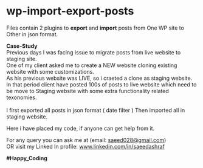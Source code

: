 # wp-import-export-posts
Files contain 2 plugins to <b>export</b> and <b>import</b> posts from One WP site to Other in json format. 

<b>Case-Study</b> <br />
Previous days I was facing issue to migrate posts from live website to staging site. <br />
One of my client asked me to create a NEW website cloning existing website with some customizations. <br />
As his previous website was LIVE, so i craeted a clone as staging website. <br />
In that period client have posted 100s of posts to live website which need to be move to Staging website with some extra functionality
related texonomies. <br />
<br />
I first exported all posts in json format ( date filter )
Then imported all in staging website. 

Here i have placed my code, if anyone can get help from it. 

For any query you can ask me at (email: saeed028@gmail.com) <br />
OR visit my Linked In profile: www.linkedin.com/in/saeedashraf  

<b>#Happy_Coding</b>
